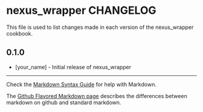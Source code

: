 # nexus_wrapper CHANGELOG

This file is used to list changes made in each version of the nexus_wrapper cookbook.

## 0.1.0
- [your_name] - Initial release of nexus_wrapper

- - -
Check the [Markdown Syntax Guide](http://daringfireball.net/projects/markdown/syntax) for help with Markdown.

The [Github Flavored Markdown page](http://github.github.com/github-flavored-markdown/) describes the differences between markdown on github and standard markdown.
